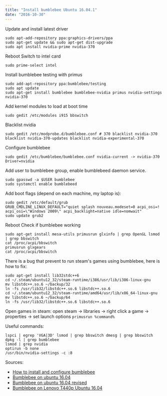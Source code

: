 ```yaml
---
title: "Install bumblebee Ubuntu 16.04.1"
date: "2016-10-30"
---
```


Update and install latest driver

```
sudo apt-add-repository ppa:graphics-drivers/ppa
sudo apt-get update && sudo apt-get dist-upgrade
sudo apt install nvidia-prime nvidia-370
```

Reboot Switch to intel card

```
sudo prime-select intel
```

Install bumblebee testing with primus

```
sudo add-apt-repository ppa:bumblebee/testing
sudo apt update
sudo apt-get install bumblebee bumblebee-nvidia primus nvidia-settings nvidia-370
```

Add kernel modules to load at boot time

```
sudo gedit /etc/modules i915 bbswitch
```

Blacklist nvidia

```
sudo gedit /etc/modprobe.d/bumblebee.conf # 370 blacklist nvidia-370 blacklist nvidia-370-updates blacklist nvidia-experimental-370
```

Configure bumblebee

```
sudo gedit /etc/bumblebee/bumblebee.conf nvidia-current -> nvidia-370 Driver=nvidia
```

Add user to bumblebee group, enable bumblebeed daemon service.

```
sudo gpasswd -a $USER bumblebee
sudo systemctl enable bumblebeed
```

Add boot flags (depend on each machine, my laptop is):

```
sudo gedit /etc/default/grub
GRUB_CMDLINE_LINUX_DEFAULT="quiet splash nouveau.modeset=0 acpi_osi=! acpi_osi=\"Windows 2009\" acpi_backlight=native idle=nomwait"
sudo update grub2
```

Reboot Check if bumblebee working

```
sudo apt-get install mesa-utils primusrun glxinfo | grep OpenGL lsmod | grep bbswitch
cat /proc/acpi/bbswitch
primusrun glxgears
cat /proc/acpi/bbswitch
```

There is a bug that prevent to run steam's games using bumblebee, here is how to fix:

```
sudo apt-get install lib32stdc++6
cd ~/.steam/ubuntu12_32/steam-runtime/i386/usr/lib/i386-linux-gnu
mv libstdc++.so.6 ~/backup/32
ln -fs /usr/lib32/libstdc++.so.6 libstdc++.so.6
cd ~/.steam/ubuntu12_32/steam-runtime/amd64/usr/lib/x86_64-linux-gnu
mv libstdc++.so.6 ~/backup/64
ln -fs /usr/lib32/libstdc++.so.6 libstdc++.so.6
```

Open games in steam: open steam -> libraries -> right click a game -> properties -> set launch options `primusrun %command%`

Useful commands:

```
lspci | egrep 'VGA|3D' lsmod | grep bbswitch dmesg | grep bbswitch dpkg -l | grep bumblebee
lsmod | grep nvidia
optirun -b none
/usr/bin/nvidia-settings -c :8
```

Sources:

- [How to install and configure bumblebee](http://www.webupd8.org/2016/08/how-to-install-and-configure-bumblebee.html)
- [Bumblebee on ubuntu 16.04](https://rajat-osgyan.blogspot.com/2016/04/how-to-install-latest-nvidia-drivers-on.html)
- [Bumblebee on ubuntu 16.04 revised](https://rajat-osgyan.blogspot.com/2016/07/bumblebee-on-ubuntu-1604-revised.html)
- [Bumblebee on Lenovo T440p Ubuntu 16.04](http://lenovolinux.blogspot.com/2016/05/bumblebee-on-lenovo-t440p-nvidia-gt.html)
